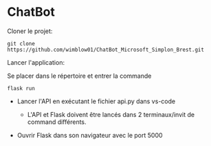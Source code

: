# ChatBot

Cloner le projet:

```
git clone https://github.com/wimblow01/ChatBot_Microsoft_Simplon_Brest.git
```

Lancer l'application:

Se placer dans le répertoire et entrer la commande
```
flask run
```

* Lancer l'API en exécutant le fichier api.py dans vs-code

    * L'API et Flask doivent être lancés dans 2 terminaux/invit de command différents.

* Ouvrir Flask dans son navigateur avec le port 5000 